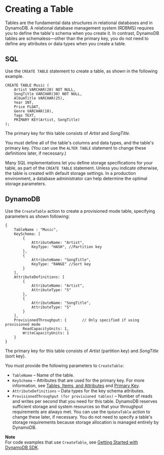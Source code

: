 # Creating a Table<a name="SQLtoNoSQL.CreateTable"></a>

Tables are the fundamental data structures in relational databases and in DynamoDB\. A relational database management system \(RDBMS\) requires you to define the table's schema when you create it\. In contrast, DynamoDB tables are schemaless—other than the primary key, you do not need to define any attributes or data types when you create a table\.

## SQL<a name="SQLtoNoSQL.CreateTable.SQL"></a>

Use the `CREATE TABLE` statement to create a table, as shown in the following example\.

```
CREATE TABLE Music (
    Artist VARCHAR(20) NOT NULL, 
    SongTitle VARCHAR(30) NOT NULL,
    AlbumTitle VARCHAR(25),
    Year INT,
    Price FLOAT,
    Genre VARCHAR(10),
    Tags TEXT,
    PRIMARY KEY(Artist, SongTitle)
);
```

The primary key for this table consists of *Artist* and *SongTitle*\.

You must define all of the table's columns and data types, and the table's primary key\. \(You can use the `ALTER TABLE` statement to change these definitions later, if necessary\.\)

Many SQL implementations let you define storage specifications for your table, as part of the `CREATE TABLE` statement\. Unless you indicate otherwise, the table is created with default storage settings\. In a production environment, a database administrator can help determine the optimal storage parameters\.

## DynamoDB<a name="SQLtoNoSQL.CreateTable.DynamoDB"></a>

Use the `CreateTable` action to create a provisioned mode table, specifying parameters as shown following:

```
{
    TableName : "Music",
    KeySchema: [       
        { 
            AttributeName: "Artist", 
            KeyType: "HASH", //Partition key
        },
        { 
            AttributeName: "SongTitle", 
            KeyType: "RANGE" //Sort key
        }
    ],
    AttributeDefinitions: [
        { 
            AttributeName: "Artist", 
            AttributeType: "S" 
        },
        { 
            AttributeName: "SongTitle", 
            AttributeType: "S" 
        }
    ],
    ProvisionedThroughput: {       // Only specified if using provisioned mode
        ReadCapacityUnits: 1, 
        WriteCapacityUnits: 1
    }
}
```

The primary key for this table consists of *Artist* \(partition key\) and *SongTitle* \(sort key\)\.

You must provide the following parameters to `CreateTable`:
+ `TableName` – Name of the table\.
+ `KeySchema` – Attributes that are used for the primary key\. For more information, see [Tables, Items, and Attributes](HowItWorks.CoreComponents.md#HowItWorks.CoreComponents.TablesItemsAttributes) and [Primary Key](HowItWorks.CoreComponents.md#HowItWorks.CoreComponents.PrimaryKey)\.
+ `AttributeDefinitions` – Data types for the key schema attributes\.
+ `ProvisionedThroughput (for provisioned tables)` – Number of reads and writes per second that you need for this table\. DynamoDB reserves sufficient storage and system resources so that your throughput requirements are always met\. You can use the `UpdateTable` action to change these later, if necessary\. You do not need to specify a table's storage requirements because storage allocation is managed entirely by DynamoDB\.

**Note**  
For code examples that use `CreateTable`, see [Getting Started with DynamoDB SDK](GettingStarted.md)\.